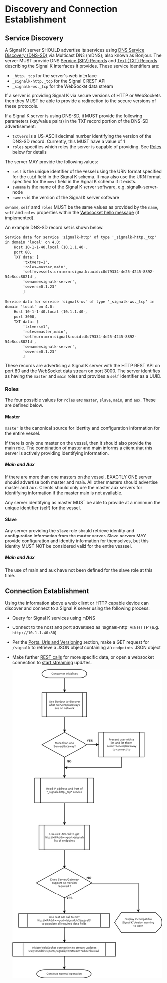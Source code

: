 # Discovery and Connection Establishment

## Service Discovery

A Signal K server SHOULD advertise its services using [DNS Service Discovery
(DNS-SD)](https://tools.ietf.org/html/rfc6763) via Multicast DNS (mDNS); also known as Bonjour. The server MUST provide
DNS [Service (SRV) Records](https://en.wikipedia.org/wiki/SRV_record) and [Text (TXT)
Records](https://en.wikipedia.org/wiki/TXT_record) describing the Signal K interfaces it provides. These service
identifiers are:

* `_http._tcp` for the server's web interface
* `_signalk-http._tcp` for the Signal K REST API
* `_signalk-ws._tcp` for the WebSocket data stream

If a server is providing Signal K via secure versions of HTTP or WebSockets then they MUST be able to provide a
redirection to the secure versions of these protocols.

If a Signal K server is using DNS-SD, it MUST provide the following parameters (key/value pairs) in the TXT record
portion of the DNS-SD advertisement:

* `txtvers` is a US-ASCII decimal number identifying the version of the DNS-SD record. Currently, this MUST have a value
  of 1
* `roles` specifies which roles the server is capable of providing. See [Roles](#roles) below for details

The server MAY provide the following values:

* `self` is the unique identifier of the vessel using the URN format specified for the `uuid` field in the Signal K
  schema. It may also use the URN format specified for the `mmsi` field in the Signal K schema if it exists.
* `swname` is the name of the Signal K server software, e.g. signalk-server-node
* `swvers` is the version of the Signal K server software

`swname`, `self` amd `roles` MUST be the same values as provided by the `name`, `self` and `roles` properties within the [Websocket hello message](streaming_api.md) (if implemented).

An example DNS-SD record set is shown below.

```
Service data for service 'signalk-http' of type '_signalk-http._tcp' in domain 'local' on 4.0:
    Host 10-1-1-40.local (10.1.1.40),
    port 80,
    TXT data: [
        'txtvers=1',
        'roles=master,main',
        'self=vessels.urn:mrn:signalk:uuid:c0d79334-4e25-4245-8892-54e8ccc8021d',
        'swname=signalk-server',
        'swvers=0.1.23'
        ]

Service data for service 'signalk-ws' of type '_signalk-ws._tcp' in domain 'local' on 4.0:
    Host 10-1-1-40.local (10.1.1.40),
    port 3000,
    TXT data: [
        'txtvers=1',
        'roles=master,main',
        'self=urn:mrn:signalk:uuid:c0d79334-4e25-4245-8892-54e8ccc8021d',
        'swname=signalk-server',
        'swvers=0.1.23'
        ]
```

These records are advertising a Signal K server with the HTTP REST API on port 80 and the WebSocket data stream on port
3000. The server identifies as having the `master` and `main` roles and provides a `self` identifier as a UUID.

### Roles

The four possible values for `roles` are `master`, `slave`, `main`, and `aux`. These are defined below.

#### Master

`master` is the canonical source for identity and configuration information for the entire vessel.

If there is only one master on the vessel, then it should also provide the main role. The combination of master and main
informs a client that this server is actively providing identifying information.

##### Main and Aux

If there are more than one masters on the vessel, EXACTLY ONE server should advertise both master and main. All other
masters should advertise master and aux. Clients should only use the master aux servers for identifying information if
the master main is not available.

Any server identifying as master MUST be able to provide at a minimum the unique identifier (self) for the vessel.

#### Slave

Any server providing the `slave` role should retrieve identity and configuration information from the master server.
Slave servers MAY provide configuration and identity information for themselves, but this identity MUST NOT be
considered valid for the entire vesssel.

##### Main and Aux

The use of main and aux have not been defined for the slave role at this time.

## Connection Establishment

Using the information above a web client or HTTP capable device can discover and connect to a Signal K server using the
following process:

* Query for Signal K services using mDNS
* Connect to the host and port advertised as 'signalk-http' via HTTP (e.g. `http://10.1.1.40:80`)
* Per the [Ports, Urls and Versioning](urls_etc.md) section, make a GET request for `/signalk` to retrieve a JSON
  object containing an `endpoints` JSON object
* Make further [REST calls](rest_api.md) for more specific data, or open a websocket connection to [start
  streaming](streaming_api.md) updates.

  ![alt tag](consumer_discovery_process.png)
